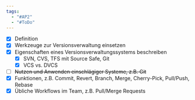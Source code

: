 ```yaml
---
tags:
  - "#AP2"
  - "#ToDo"
---
```

- [x] Definition
- [x] Werkzeuge zur Versionsverwaltung einsetzen
- [x] Eigenschaften eines Versionsverwaltungssystems beschreiben
    - [x] SVN, CVS, TFS mit Source Safe, Git
    - [x] VCS vs. DVCS
- [ ] ~~Nutzen und Anwenden einschlägiger Systeme, z.B. Git~~
- [x] Funktionen, z.B. Commit, Revert, Branch, Merge, Cherry-Pick, Pull/Push, Rebase
- [x] Übliche Workflows im Team, z.B. Pull/Merge Requests